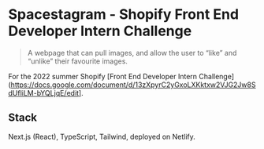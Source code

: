 # Spacestagram - Shopify Front End Developer Intern Challenge

> A webpage that can pull images, and allow the user to “like” and “unlike” their favourite images.

For the 2022 summer Shopify [Front End Developer Intern Challenge](https://docs.google.com/document/d/13zXpyrC2yGxoLXKktxw2VJG2Jw8SdUfliLM-bYQLjqE/edit].

## Stack

Next.js (React), TypeScript, Tailwind, deployed on Netlify.

